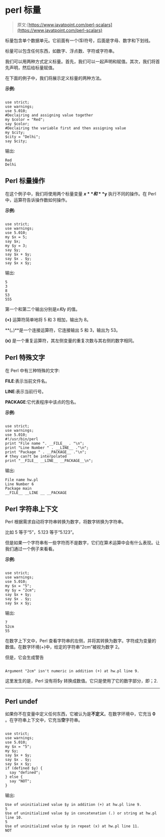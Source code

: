 # perl 标量

> 原文:[https://www.javatpoint.com/perl-scalars](https://www.javatpoint.com/perl-scalars)

标量包含单个数据单元。它前面有一个($)符号，后面是字母、数字和下划线。

标量可以包含任何东西，如数字、浮点数、字符或字符串。

我们可以用两种方式定义标量。首先，我们可以一起声明和赋值。其次，我们将首先声明，然后给标量赋值。

在下面的例子中，我们将展示定义标量的两种方法。

**示例:**

```

use strict;
use warnings;
use 5.010;
#Declairing and assigning value together
my $color = "Red";
say $color;
#Declairing the variable first and then assigning value
my $city;
$city = "Delhi";
say $city;

```

输出:

```
Red
Delhi

```

## Perl 标量操作

在这个例子中，我们将使用两个标量变量 **$x** 和 **$y** 执行不同的操作。在 Perl 中，运算符告诉操作数如何操作。

**示例:**

```

use strict;
use warnings;
use 5.010;
my $x = 5;
say $x;             
my $y = 3;
say $y;            
say $x + $y;        
say $x . $y;        
say $x x $y;

```

输出:

```
5
3
8
53
555

```

第一个和第二个输出分别是$x 和$y 的值。

**(+)** 运算符简单地将 5 和 3 相加，输出为 8。

**(。)**是一个连接运算符，它连接输出 5 和 3，输出为 53。

**(x)** 是一个重复运算符，其左侧变量的重复次数与其右侧的数字相同。

## Perl 特殊文字

在 Perl 中有三种特殊的文字:

__FILE__:表示当前文件名。

__LINE__:表示当前行号。

__PACKAGE__:它代表程序中该点的包名。

**示例:**

```

use strict;
use warnings;
use 5.010;
#!/usr/bin/perl
print "File name ". __FILE__ . "\n";
print "Line Number " . __LINE__ ."\n";
print "Package " . __PACKAGE__ ."\n";
# they can?t be interpolated
print "__FILE__ __LINE__ __PACKAGE__\n";

```

输出:

```
File name hw.pl
Line Number 6
Package main
__FILE__ __LINE __ __PACKAGE

```

## Perl 字符串上下文

Perl 根据需求自动将字符串转换为数字，将数字转换为字符串。

比如 5 等于“5”，5.123 等于“5.123”。

但是如果一个字符串有一些字符而不是数字，它们在算术运算中会有什么表现。让我们通过一个例子来看看。

**示例:**

```

use strict;
use warnings;
use 5.010;
my $x = "5";
my $y = "2cm";
say $x + $y;       
say $x . $y;      
say $x x $y;

```

输出:

```
7
52cm
55

```

在数字上下文中，Perl 查看字符串的左侧，并将其转换为数字。字符成为变量的数值。在数字环境(+)中，给定的字符串“2cm”被视为数字 2。

但是，它会生成警告

```

Argument "2cm" isn't numeric in addition (+) at hw.pl line 9.

```

这里发生的是，Perl 没有将$y 转换成数值。它只是使用了它的数字部分，即；2.

* * *

## Perl undef

如果你不在变量中定义任何东西，它被认为是**不定义**。在数字环境中，它充当 **0** 。在字符串上下文中，它充当**空**字符串。

```

use strict;
use warnings;
use 5.010;
my $x = "5";
my $y;
say $x + $y;       
say $x . $y;      
say $x x $y;
if (defined $y) {
  say "defined";
} else {
  say "NOT";         
}

```

输出:

```
Use of uninitialized value $y in addition (+) at hw.pl line 9.
5
Use of uninitialized value $y in concatenation (.) or string at hw.pl line 10.
5
Use of uninitialized value $y in repeat (x) at hw.pl line 11.
NOT

```